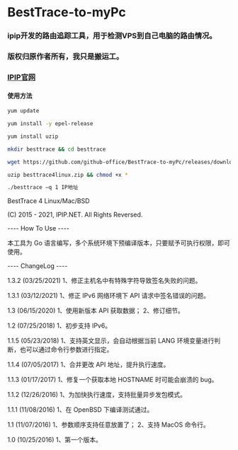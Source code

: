# BestTrace-to-myPc
### ipip开发的路由追踪工具，用于检测VPS到自己电脑的路由情况。
### 版权归原作者所有，我只是搬运工。
### [IPIP官网](https://www.ipip.net/)

#### 使用方法
```bash
yum update

yum install -y epel-release

yum install uzip

mkdir besttrace && cd besttrace

wget https://github.com/github-office/BestTrace-to-myPc/releases/download/v1.3.2/besttrace4linux.zip

uzip besttrace4linux.zip && chmod +x *

./besttrace –q 1 IP地址
```

BestTrace 4 Linux/Mac/BSD

(C) 2015 - 2021, IPIP.NET. All Rights Reversed.

---- How To Use ----

本工具为 Go 语言编写，多个系统环境下预编译版本，只要赋予可执行权限，即可使用。

---- ChangeLog ----

1.3.2 (03/25/2021)
  1、修正主机名中有特殊字符导致签名失败的问题。

1.3.1 (03/12/2021)
  1、修正 IPv6 网络环境下 API 请求中签名错误的问题。

1.3 (06/15/2020)
  1、使用新版本 API 获取数据；
  2、修订细节。

1.2 (07/25/2018)
  1、初步支持 IPv6。

1.1.5 (05/23/2018)
  1、支持英文显示，会自动根据当前 LANG 环境变量进行判断，也可以通过命令行参数进行指定。

1.1.4 (07/05/2017)
  1、合并更改 API 地址，提升执行速度。

1.1.3 (01/17/2017)
  1、修复一个获取本地 HOSTNAME 时可能会崩溃的 bug。

1.1.2 (12/26/2016)
  1、为加快执行速度，支持批量异步发包模式。

1.1.1 (11/08/2016)
  1、在 OpenBSD 下编译测试通过。

1.1 (11/07/2016)
  1、参数顺序支持任意放置了；
  2、支持 MacOS 命令行。

1.0 (10/25/2016)
  1、第一个版本。
